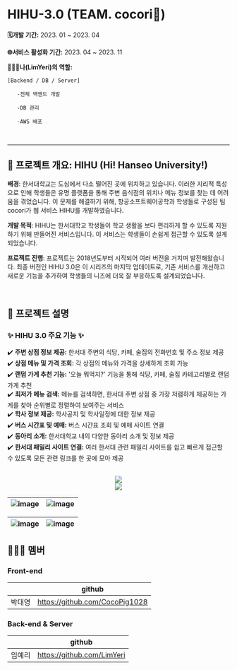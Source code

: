# HIHU-3.0 (TEAM. cocori👻)
**🗓개발 기간:**
2023. 01 ~ 2023. 04

**🌐서비스 활성화 기간:**
2023. 04 ~ 2023. 11

**👩🏻‍💻나(LimYeri)의 역할:**
    
    [Backend / DB / Server]
    
       -전체 백엔드 개발

       -DB 관리

       -AWS 배포

<br>

---

## 📑 프로젝트 개요: HIHU (Hi! Hanseo University!)

**배경**: 한서대학교는 도심에서 다소 떨어진 곳에 위치하고 있습니다. 이러한 지리적 특성으로 인해 학생들은 유명 플랫폼을 통해 주변 음식점의 위치나 메뉴 정보를 찾는 데 어려움을 겪었습니다. 이 문제를 해결하기 위해, 항공소프트웨어공학과 학생들로 구성된 팀 cocori가 웹 서비스 HIHU를 개발하였습니다.

**개발 목적**: HIHU는 한서대학교 학생들이 학교 생활을 보다 편리하게 할 수 있도록 지원하기 위해 만들어진 서비스입니다. 이 서비스는 학생들이 손쉽게 접근할 수 있도록 설계되었습니다.

**프로젝트 진행**: 프로젝트는 2018년도부터 시작되어 여러 버전을 거치며 발전해왔습니다. 최종 버전인 HIHU 3.0은 이 시리즈의 마지막 업데이트로, 기존 서비스를 개선하고 새로운 기능을 추가하여 학생들의 니즈에 더욱 잘 부응하도록 설계되었습니다.

<br>

## 📑 프로젝트 설명
### ✨ HIHU 3.0 주요 기능 ✨  <br>
 ✔️ **주변 상점 정보 제공:** 한서대 주변의 식당, 카페, 술집의 전화번호 및 주소 정보 제공<br>
 ✔️ **상점 메뉴 및 가격 조회:** 각 상점의 메뉴와 가격을 상세하게 조회 가능  <br>
 ✔️ **랜덤 가게 추천 기능:** '오늘 뭐먹지?' 기능을 통해 식당, 카페, 술집 카테고리별로 랜덤 가게 추천  <br>
 ✔️ **최저가 메뉴 검색:** 메뉴를 검색하면, 한서대 주변 상점 중 가장 저렴하게 제공하는 가게를 찾아 순위별로 정렬하여 보여주는 서비스  <br>
 ✔️ **학사 정보 제공:** 학사공지 및 학사일정에 대한 정보 제공 <br>
 ✔️ **버스 시간표 및 예매:** 버스 시간표 조회 및 예매 사이트 연결  <br>
 ✔️ **동아리 소개:** 한서대학교 내의 다양한 동아리 소개 및 정보 제공  <br>
 ✔️ **한서대 패밀리 사이트 연결:** 여러 한서대 관련 패밀리 사이트를 쉽고 빠르게 접근할 수 있도록 모든 관련 링크를 한 곳에 모아 제공   <br><br>



 <div align="center">
    <img src="https://github.com/LimYeri/HIHU-3.0/assets/98745330/90edd160-db54-4dfe-bec1-e851d2065814"><br>
    <img src="https://github.com/LimYeri/HIHU-3.0/assets/98745330/c9119724-f91e-4d4e-8838-5bad8e2d8019"><br>
 </div>

![image](https://github.com/LimYeri/HIHU-3.0/assets/98745330/b1ffce00-65c1-430a-95f2-87557b7db874) | ![image](https://github.com/LimYeri/HIHU-3.0/assets/98745330/410b0114-cee5-4117-8576-629a1fbeef39)
---|---|

![image](https://github.com/LimYeri/HIHU-3.0/assets/98745330/9fe60657-d35b-4641-9b85-5d8a1f4b91e6) | ![image](https://github.com/LimYeri/HIHU-3.0/assets/98745330/4c2b25f0-7b55-4f9f-8de8-c2e83470ad59)
---|---|

## 👩🏻‍💻 멤버

### Front-end

|               | github                             |
| ------------- | ---------------------------------- |
| 박대영 |    https://github.com/CocoPig1028|


### Back-end & Server

|               | github                             |
| ------------- | ---------------------------------- |
| 임예리        |  https://github.com/LimYeri       |

